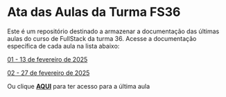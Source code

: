 # Ata das Aulas da Turma FS36
Este é um repositório destinado a armazenar a documentação das últimas aulas do curso de FullStack da turma 36. Acesse a documentação específica de cada aula na lista abaixo:

[01 - 13 de fevereiro de 2025](01_2025_02_13/README.md)

[02 - 27 de fevereiro de 2025](02_2025_02_27/README.md)

Ou clique **[AQUI](02_2025_02_27/README.md)** para ter acesso para a última aula
